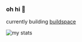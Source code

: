 ### oh hi 👋

currently building [buildspace](https://buildspace.so)

![my stats](https://github-readme-stats.vercel.app/api?username=DavidBarrick&count_private=true&theme=dark)
